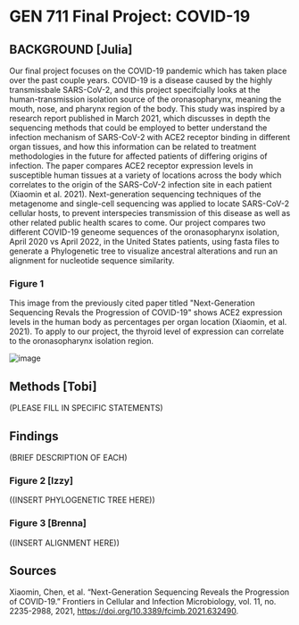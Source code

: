 # GEN 711 Final Project: COVID-19 

## BACKGROUND [Julia]
Our final project focuses on the COVID-19 pandemic which has taken place over the past couple years. COVID-19 is a disease caused by the highly transmissbale SARS-CoV-2, and this project specifcially looks at the human-transmission isolation source of the oronasopharynx, meaning the mouth, nose, and pharynx region of the body. This study was inspired by a research report published in March 2021, which discusses in depth the sequencing methods that could be employed to better understand the infection mechanism of SARS-CoV-2 with ACE2 receptor binding in different organ tissues, and how this information can be related to treatment methodologies in the future for affected patients of differing origins of infection. The paper compares ACE2 receptor expression levels in susceptible human tissues at a variety of locations across the body which correlates to the origin of the SARS-CoV-2 infection site in each patient (Xiaomin et al. 2021). Next-generation sequencing techniques of the metagenome and single-cell sequencing was applied to locate SARS-CoV-2 cellular hosts, to prevent interspecies transmission of this disease as well as other related public health scares to come. Our project compares two different COVID-19 geneome sequences of the oronasopharynx isolation, April 2020 vs April 2022, in the United States patients, using fasta files to generate a Phylogenetic tree to visualize ancestral alterations and run an alignment for nucleotide sequence similarity. 

### Figure 1 
This image from the previously cited paper titled "Next-Generation Sequencing Revals the Progression of COVID-19" shows ACE2 expression levels in the human body as percentages per organ location (Xiaomin, et al. 2021). To apply to our project, the thyroid level of expression can correlate to the oronasopharynx isolation region.

![image](https://user-images.githubusercontent.com/103778390/166063050-5dc2afef-0e22-4914-932f-a1e870fcead1.png)

## Methods [Tobi]
(PLEASE FILL IN SPECIFIC STATEMENTS)

## Findings 
(BRIEF DESCRIPTION OF EACH)

### Figure 2 [Izzy]
((INSERT PHYLOGENETIC TREE HERE))

### Figure 3 [Brenna]
((INSERT ALIGNMENT HERE))

## Sources 
Xiaomin, Chen, et al. “Next-Generation Sequencing Reveals the Progression of COVID-19.” Frontiers in Cellular and Infection Microbiology, vol. 11, no. 2235-2988, 2021, https://doi.org/10.3389/fcimb.2021.632490. 
